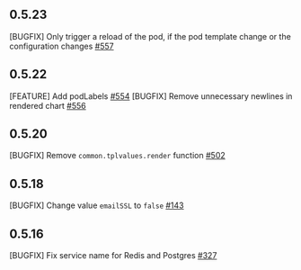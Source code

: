 ## 0.5.23

[BUGFIX] Only trigger a reload of the pod, if the pod template change or the configuration changes [#557](https://github.com/WeblateOrg/helm/pull/557)

## 0.5.22

[FEATURE] Add podLabels [#554](https://github.com/WeblateOrg/helm/pull/554)
[BUGFIX] Remove unnecessary newlines in rendered chart [#556](https://github.com/WeblateOrg/helm/pull/556)

## 0.5.20

[BUGFIX] Remove `common.tplvalues.render` function [#502](https://github.com/WeblateOrg/helm/issues/502)

## 0.5.18

[BUGFIX] Change value `emailSSL` to `false` [#143](https://github.com/WeblateOrg/helm/issues/143)

## 0.5.16

[BUGFIX] Fix service name for Redis and Postgres [#327](https://github.com/WeblateOrg/helm/issues/327)
